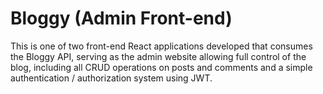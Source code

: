 # Bloggy (Admin Front-end)
This is one of two front-end React applications developed that consumes the Bloggy API, serving as the admin website allowing full control of the blog, including all CRUD operations on posts and comments and a simple authentication / authorization system using JWT.